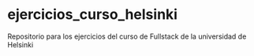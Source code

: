 # ejercicios_curso_helsinki
Repositorio para los ejercicios del curso de Fullstack de la universidad de Helsinki
